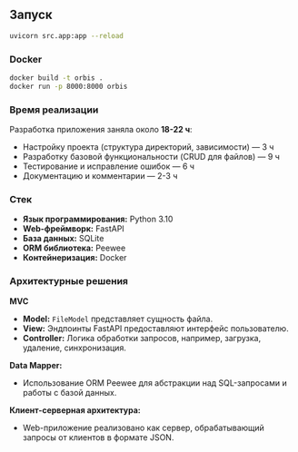 ## Запуск
``` bash
uvicorn src.app:app --reload
```
### Docker
``` bash
docker build -t orbis .    
docker run -p 8000:8000 orbis
``` 

### Время реализации
Разработка приложения заняла около **18-22 ч**:

- Настройку проекта (структура директорий, зависимости) — 3 ч
- Разработку базовой функциональности (CRUD для файлов) — 9 ч
- Тестирование и исправление ошибок — 6 ч
- Документацию и комментарии — 2-3 ч

### Стек

- **Язык программирования:** Python 3.10
- **Web-фреймворк:** FastAPI
- **База данных:** SQLite
- **ORM библиотека:** Peewee
- **Контейнеризация:** Docker 

### Архитектурные решения

**MVC**
- **Model:** `FileModel` представляет сущность файла.
- **View:** Эндпоинты FastAPI предоставляют интерфейс пользователю.
- **Controller:** Логика обработки запросов, например, загрузка, удаление, синхронизация.
  
**Data Mapper:**
- Использование ORM Peewee для абстракции над SQL-запросами и работы с базой данных.
      
**Клиент-серверная архитектура:**
- Web-приложение реализовано как сервер, обрабатывающий запросы от клиентов в формате JSON.